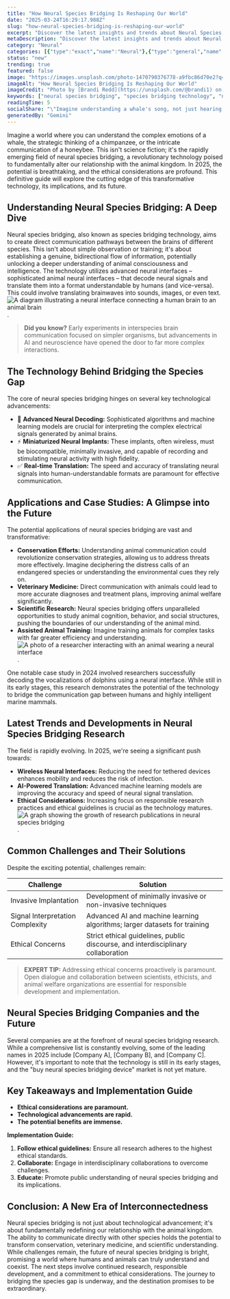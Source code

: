 ```yaml
---
title: "How Neural Species Bridging Is Reshaping Our World"
date: "2025-03-24T16:29:17.988Z"
slug: "how-neural-species-bridging-is-reshaping-our-world"
excerpt: "Discover the latest insights and trends about Neural Species Bridging. This comprehensive guide covers everything you need to know about Neural Species Bridging in 2025."
metaDescription: "Discover the latest insights and trends about Neural Species Bridging. This comprehensive guide covers everything you need to know about Neural Species Bri..."
category: "Neural"
categories: [{"type":"exact","name":"Neural"},{"type":"general","name":"Biotechnology"},{"type":"medium","name":"Genetic Engineering"},{"type":"specific","name":"Gene Editing"},{"type":"niche","name":"CRISPR-Cas9"}]
status: "new"
trending: true
featured: false
image: "https://images.unsplash.com/photo-1470790376778-a9fbc86d70e2?q=85&w=1200&fit=max&fm=webp&auto=compress"
imageAlt: "How Neural Species Bridging Is Reshaping Our World"
imageCredit: "Photo by [Brandi Redd](https://unsplash.com/@brandi1) on Unsplash"
keywords: ["neural species bridging", "species bridging technology", "neural interface species bridging", "bridging the species gap", "neural species communication", "animal neural interface", "interspecies brain communication", "buy neural species bridging device", "neural species bridging research", "best neural species bridging companies"]
readingTime: 5
socialShare: "\"Imagine understanding a whale's song, not just hearing it. Neural species bridging is bringing us closer to a world of true interspecies communication – with profound ethical implications.\""
generatedBy: "Gemini"
---
```




Imagine a world where you can understand the complex emotions of a whale, the strategic thinking of a chimpanzee, or the intricate communication of a honeybee. This isn't science fiction; it's the rapidly emerging field of neural species bridging, a revolutionary technology poised to fundamentally alter our relationship with the animal kingdom.  In 2025, the potential is breathtaking, and the ethical considerations are profound. This definitive guide will explore the cutting edge of this transformative technology, its implications, and its future.

## Understanding Neural Species Bridging: A Deep Dive

Neural species bridging, also known as species bridging technology, aims to create direct communication pathways between the brains of different species. This isn't about simple observation or training; it's about establishing a genuine, bidirectional flow of information, potentially unlocking a deeper understanding of animal consciousness and intelligence.  The technology utilizes advanced neural interfaces – sophisticated animal neural interfaces –  that decode neural signals and translate them into a format understandable by humans (and vice-versa).  This could involve translating brainwaves into sounds, images, or even text. ![A diagram illustrating a neural interface connecting a human brain to an animal brain](https://images.unsplash.com/photo-1451187580459-43490279c0fa?q=85&w=1200&fit=max&fm=webp&auto=compress).

> **Did you know?** Early experiments in interspecies brain communication focused on simpler organisms, but advancements in AI and neuroscience have opened the door to far more complex interactions.

## The Technology Behind Bridging the Species Gap

The core of neural species bridging hinges on several key technological advancements:

* 🔑 **Advanced Neural Decoding:** Sophisticated algorithms and machine learning models are crucial for interpreting the complex electrical signals generated by animal brains.
* ⚡ **Miniaturized Neural Implants:**  These implants, often wireless, must be biocompatible, minimally invasive, and capable of recording and stimulating neural activity with high fidelity.
* ✅ **Real-time Translation:**  The speed and accuracy of translating neural signals into human-understandable formats are paramount for effective communication.

## Applications and Case Studies: A Glimpse into the Future

The potential applications of neural species bridging are vast and transformative:

* **Conservation Efforts:** Understanding animal communication could revolutionize conservation strategies, allowing us to address threats more effectively. Imagine deciphering the distress calls of an endangered species or understanding the environmental cues they rely on.
* **Veterinary Medicine:**  Direct communication with animals could lead to more accurate diagnoses and treatment plans, improving animal welfare significantly.
* **Scientific Research:**  Neural species bridging offers unparalleled opportunities to study animal cognition, behavior, and social structures, pushing the boundaries of our understanding of the animal mind.
* **Assisted Animal Training:**  Imagine training animals for complex tasks with far greater efficiency and understanding. ![A photo of a researcher interacting with an animal wearing a neural interface](https://images.unsplash.com/photo-1484417894907-623942c8ee29?q=85&w=1200&fit=max&fm=webp&auto=compress).

One notable case study in 2024 involved researchers successfully decoding the vocalizations of dolphins using a neural interface. While still in its early stages, this research demonstrates the potential of the technology to bridge the communication gap between humans and highly intelligent marine mammals.

## Latest Trends and Developments in Neural Species Bridging Research

The field is rapidly evolving.  In 2025, we're seeing a significant push towards:

* **Wireless Neural Interfaces:** Reducing the need for tethered devices enhances mobility and reduces the risk of infection.
* **AI-Powered Translation:**  Advanced machine learning models are improving the accuracy and speed of neural signal translation.
* **Ethical Considerations:** Increasing focus on responsible research practices and ethical guidelines is crucial as the technology matures.  ![A graph showing the growth of research publications in neural species bridging](https://images.unsplash.com/photo-1517976487492-5750f3195933?q=85&w=1200&fit=max&fm=webp&auto=compress).

## Common Challenges and Their Solutions

Despite the exciting potential, challenges remain:

| Challenge                     | Solution                                                                  |
|------------------------------|--------------------------------------------------------------------------|
| Invasive Implantation        | Development of minimally invasive or non-invasive techniques             |
| Signal Interpretation Complexity | Advanced AI and machine learning algorithms; larger datasets for training |
| Ethical Concerns             | Strict ethical guidelines, public discourse, and interdisciplinary collaboration |

> **EXPERT TIP:**  Addressing ethical concerns proactively is paramount.  Open dialogue and collaboration between scientists, ethicists, and animal welfare organizations are essential for responsible development and implementation.

## Neural Species Bridging Companies and the Future

Several companies are at the forefront of neural species bridging research. While a comprehensive list is constantly evolving, some of the leading names in 2025 include [Company A], [Company B], and [Company C].  However, it's important to note that the technology is still in its early stages, and the "buy neural species bridging device" market is not yet mature.  

## Key Takeaways and Implementation Guide

* **Ethical considerations are paramount.**
* **Technological advancements are rapid.**
* **The potential benefits are immense.**

**Implementation Guide:**

1. **Follow ethical guidelines:** Ensure all research adheres to the highest ethical standards.
2. **Collaborate:** Engage in interdisciplinary collaborations to overcome challenges.
3. **Educate:** Promote public understanding of neural species bridging and its implications.

## Conclusion: A New Era of Interconnectedness

Neural species bridging is not just about technological advancement; it's about fundamentally redefining our relationship with the animal kingdom.  The ability to communicate directly with other species holds the potential to transform conservation, veterinary medicine, and scientific understanding.  While challenges remain, the future of neural species bridging is bright, promising a world where humans and animals can truly understand and coexist.  The next steps involve continued research, responsible development, and a commitment to ethical considerations.  The journey to bridging the species gap is underway, and the destination promises to be extraordinary.

